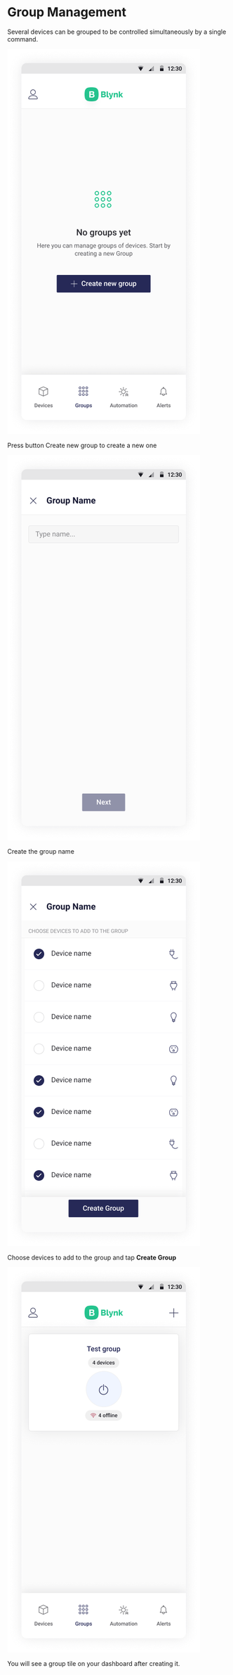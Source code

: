 # Group Management

Several devices can be grouped to be controlled simultaneously by a single command.

![](../.gitbook/assets/no_groups.png)

Press button Create new group to create a new one

![](../.gitbook/assets/group-name.png)

Create the group name

![](../.gitbook/assets/devices_selection.png)

Choose devices to add to the group and tap **Create Group**

![](../.gitbook/assets/groups_list.png)

You will see a group tile on your dashboard after creating it.

